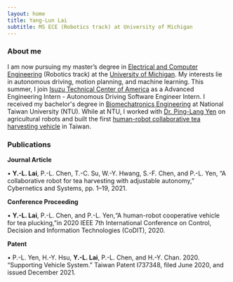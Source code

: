 ```yaml
---
layout: home
title: Yang-Lun Lai
subtitle: MS ECE (Robotics track) at University of Michigan
---
```

### About me
I am now pursuing my master’s degree in [Electrical and Computer Engineering](https://ece.engin.umich.edu/research/research-areas/robotics-autonomous-systems/) (Robotics track) at the [University of Michigan](https://umich.edu/). My interests lie in autonomous driving, motion planning, and machine learning. This summer, I join [Isuzu Technical Center of America](https://www.isuzutechcenter.com/) as a Advanced Engineering Intern - Autonomous Driving Software Engineer Intern. I received my bachelor's degree in [Biomechatronics Engineering](https://www.bime.ntu.edu.tw/English/Default.html) at National Taiwan University (NTU). While at NTU, I worked with [Dr. Ping-Lang Yen](http://ai.robo.ntu.edu.tw/en/personal.php?id=70) on agricultural robots and built the first [human-robot collaborative tea harvesting vehicle](https://www.tandfonline.com/doi/full/10.1080/01969722.2021.2008678?casa_token=HbjHRBD5nHoAAAAA%3A8s-BUMPLO9cl9dtvx4MxB9Ak-eDao5roP5im4yfsbI80ggUBG6CjuHUFSseR464pc83F9puzS4nP) in Taiwan.


### Publications
**Journal Article**

• **Y.-L. Lai**, P.-L. Chen, T.-C. Su, W.-Y. Hwang, S.-F. Chen, and P.-L. Yen, “A collaborative robot for tea harvesting with adjustable autonomy,” Cybernetics and Systems, pp. 1–19, 2021.

**Conference Proceeding**

• **Y.-L. Lai**, P.-L. Chen, and P.-L. Yen,“A human-robot cooperative vehicle for tea plucking,”in 2020 IEEE 7th International Conference on Control, Decision and Information Technologies (CoDIT), 2020.

**Patent**

•	P.-L. Yen, H.-Y. Hsu, **Y.-L. Lai**, P.-L. Chen, and H.-Y. Chan. 2020. “Supporting Vehicle System.” Taiwan Patent I737348, filed June 2020, and issued December 2021.
